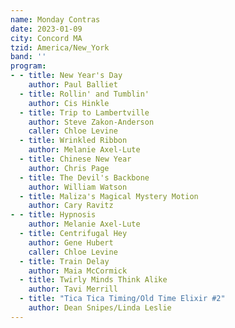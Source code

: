 ```yaml
---
name: Monday Contras
date: 2023-01-09
city: Concord MA
tzid: America/New_York
band: ''
program:
- - title: New Year's Day
    author: Paul Balliet
  - title: Rollin' and Tumblin'
    author: Cis Hinkle
  - title: Trip to Lambertville
    author: Steve Zakon-Anderson
    caller: Chloe Levine
  - title: Wrinkled Ribbon
    author: Melanie Axel-Lute
  - title: Chinese New Year
    author: Chris Page
  - title: The Devil's Backbone
    author: William Watson
  - title: Maliza's Magical Mystery Motion
    author: Cary Ravitz
- - title: Hypnosis
    author: Melanie Axel-Lute
  - title: Centrifugal Hey
    author: Gene Hubert
    caller: Chloe Levine
  - title: Train Delay
    author: Maia McCormick
  - title: Twirly Minds Think Alike
    author: Tavi Merrill
  - title: "Tica Tica Timing/Old Time Elixir #2"
    author: Dean Snipes/Linda Leslie
---
```


